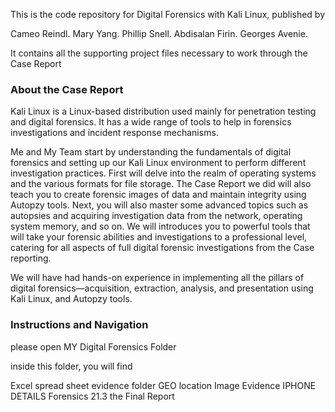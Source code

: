 
This is the code repository for Digital Forensics with Kali Linux, published by 

Cameo Reindl.
Mary Yang.
Phillip Snell.
Abdisalan Firin.
Georges Avenie.

It contains all the supporting project files necessary to work through the Case Report 

### About the Case Report

Kali Linux is a Linux-based distribution used mainly for penetration testing and digital forensics. It has a wide range of tools to help in forensics investigations and incident response mechanisms.

Me and My Team start by understanding the fundamentals of digital forensics and setting up our Kali Linux environment to perform different investigation practices. First will delve into the realm of operating systems and the various formats for file storage. The Case Report we did will also teach you to create forensic images of data and maintain integrity using Autopzy tools. Next, you will also master some advanced topics such as autopsies and acquiring investigation data from the network, operating system memory, and so on. We will introduces you to powerful tools that will take your forensic abilities and investigations to a professional level, catering for all aspects of full digital forensic investigations from the Case reporting.

We will have had hands-on experience in implementing all the pillars of digital forensics—acquisition, extraction, analysis, and presentation using Kali Linux, and Autopzy tools.

### Instructions and Navigation

please open MY Digital Forensics Folder

inside this folder, you will find

Excel spread sheet evidence folder
GEO location 
Image Evidence 
IPHONE DETAILS
Forensics 21.3 the Final Report 